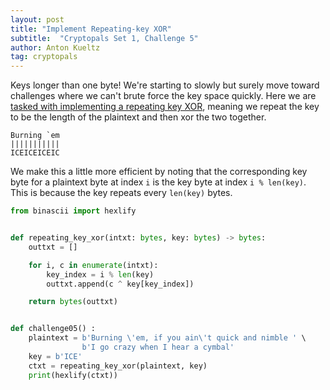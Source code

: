 ```yaml
---
layout: post
title: "Implement Repeating-key XOR"
subtitle:  "Cryptopals Set 1, Challenge 5"
author: Anton Kueltz
tag: cryptopals
---
```


Keys longer than one byte! We're starting to slowly but surely move toward challenges
where we can't brute force the key space quickly. Here we are [tasked with implementing
a repeating key XOR](https://cryptopals.com/sets/1/challenges/5), meaning we repeat the
key to be the length of the plaintext and then xor the two together.
```
Burning `em
|||||||||||
ICEICEICEIC
```
We make this a little more efficient by noting that the corresponding key byte for a
plaintext byte at index `i` is the key byte at index `i % len(key)`. This is because the
key repeats every `len(key)` bytes.

```python
from binascii import hexlify


def repeating_key_xor(intxt: bytes, key: bytes) -> bytes:
    outtxt = []

    for i, c in enumerate(intxt):
        key_index = i % len(key)
        outtxt.append(c ^ key[key_index])

    return bytes(outtxt)


def challenge05() :
    plaintext = b'Burning \'em, if you ain\'t quick and nimble ' \
                b'I go crazy when I hear a cymbal'
    key = b'ICE'
    ctxt = repeating_key_xor(plaintext, key)
    print(hexlify(ctxt))
```